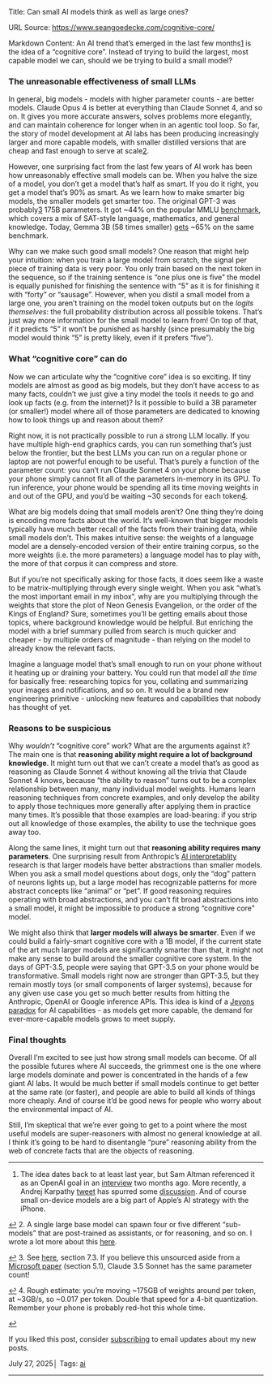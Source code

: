 Title: Can small AI models think as well as large ones?

URL Source: https://www.seangoedecke.com/cognitive-core/

Markdown Content:
An AI trend that’s emerged in the last few months[1](https://www.seangoedecke.com/cognitive-core/#fn-1) is the idea of a “cognitive core”. Instead of trying to build the largest, most capable model we can, should we be trying to build a small model?

### The unreasonable effectiveness of small LLMs

In general, big models - models with higher parameter counts - are better models. Claude Opus 4 is better at everything than Claude Sonnet 4, and so on. It gives you more accurate answers, solves problems more elegantly, and can maintain coherence for longer when in an agentic tool loop. So far, the story of model development at AI labs has been producing increasingly larger and more capable models, with smaller distilled versions that are cheap and fast enough to serve at scale[2](https://www.seangoedecke.com/cognitive-core/#fn-2).

However, one surprising fact from the last few years of AI work has been how unreasonably effective small models can be. When you halve the size of a model, you don’t get a model that’s half as smart. If you do it right, you get a model that’s 90% as smart. As we learn how to make smarter big models, the smaller models get smarter too. The original GPT-3 was probably[3](https://www.seangoedecke.com/cognitive-core/#fn-3) 175B parameters. It got ~44% on the popular MMLU [benchmark](https://en.wikipedia.org/wiki/MMLU), which covers a mix of SAT-style language, mathematics, and general knowledge. Today, Gemma 3B (58 times smaller) [gets](https://llm-stats.com/) ~65% on the same benchmark.

Why can we make such good small models? One reason that might help your intuition: when you train a large model from scratch, the signal per piece of training data is very poor. You only train based on the next token in the sequence, so if the training sentence is “one plus one is five” the model is equally punished for finishing the sentence with “5” as it is for finishing it with “forty” or “sausage”. However, when you distil a small model from a large one, you aren’t training on the model token outputs but on the _logits themselves_: the full probability distribution across all possible tokens. That’s just way more information for the small model to learn from! On top of that, if it predicts “5” it won’t be punished as harshly (since presumably the big model would think “5” is pretty likely, even if it prefers “five”).

### What “cognitive core” can do

Now we can articulate why the “cognitive core” idea is so exciting. If tiny models are almost as good as big models, but they don’t have access to as many facts, couldn’t we just give a tiny model the tools it needs to go and look up facts (e.g. from the internet)? Is it possible to build a 3B parameter (or smaller!) model where all of those parameters are dedicated to knowing how to look things up and reason about them?

Right now, it is not practically possible to run a strong LLM locally. If you have multiple high-end graphics cards, you can run something that’s just below the frontier, but the best LLMs you can run on a regular phone or laptop are not powerful enough to be useful. That’s purely a function of the parameter count: you can’t run Claude Sonnet 4 on your phone because your phone simply cannot fit all of the parameters in-memory in its GPU. To run inference, your phone would be spending all its time moving weights in and out of the GPU, and you’d be waiting ~30 seconds for each token[4](https://www.seangoedecke.com/cognitive-core/#fn-4).

What are big models doing that small models aren’t? One thing they’re doing is encoding more facts about the world. It’s well-known that bigger models typically have much better recall of the facts from their training data, while small models don’t. This makes intuitive sense: the weights of a language model are a densely-encoded version of their entire training corpus, so the more weights (i.e. the more parameters) a language model has to play with, the more of that corpus it can compress and store.

But if you’re not specifically asking for those facts, it does seem like a waste to be matrix-multiplying through every single weight. When you ask “what’s the most important email in my inbox”, why are you multiplying through the weights that store the plot of Neon Genesis Evangelion, or the order of the Kings of England? Sure, sometimes you’ll be getting emails about those topics, where background knowledge would be helpful. But enriching the model with a brief summary pulled from search is much quicker and cheaper - by multiple orders of magnitude - than relying on the model to already know the relevant facts.

Imagine a language model that’s small enough to run on your phone without it heating up or draining your battery. You could run that model _all the time_ for basically free: researching topics for you, collating and summarizing your images and notifications, and so on. It would be a brand new engineering primitive - unlocking new features and capabilities that nobody has thought of yet.

### Reasons to be suspicious

Why _wouldn’t_ “cognitive core” work? What are the arguments against it? The main one is that **reasoning ability might require a lot of background knowledge**. It might turn out that we can’t create a model that’s as good as reasoning as Claude Sonnet 4 without knowing all the trivia that Claude Sonnet 4 knows, because “the ability to reason” turns out to be a complex relationship between many, many individual model weights. Humans learn reasoning techniques from concrete examples, and only develop the ability to apply those techniques more generally after applying them in practice many times. It’s possible that those examples are load-bearing: if you strip out all knowledge of those examples, the ability to use the technique goes away too.

Along the same lines, it might turn out that **reasoning ability requires many parameters**. One surprising result from Anthropic’s [AI interpretablity](https://www.seangoedecke.com/ai-interpretability) research is that larger models have better abstractions than smaller models. When you ask a small model questions about dogs, only the “dog” pattern of neurons lights up, but a large model has recognizable patterns for more abstract concepts like “animal” or “pet”. If good reasoning requires operating with broad abstractions, and you can’t fit broad abstractions into a small model, it might be impossible to produce a strong “cognitive core” model.

We might also think that **larger models will always be smarter**. Even if we could build a fairly-smart cognitive core with a 1B model, if the current state of the art much larger models are significantly smarter than that, it might not make any sense to build around the smaller cognitive core system. In the days of GPT-3.5, people were saying that GPT-3.5 on your phone would be transformative. Small models right now are stronger than GPT-3.5, but they remain mostly toys (or small components of larger systems), because for any given use case you get so much better results from hitting the Anthropic, OpenAI or Google inference APIs. This idea is kind of a [Jevons paradox](https://en.wikipedia.org/wiki/Jevons_paradox) for AI capabilities - as models get more capable, the demand for ever-more-capable models grows to meet supply.

### Final thoughts

Overall I’m excited to see just how strong small models can become. Of all the possible futures where AI succeeds, the grimmest one is the one where large models dominate and power is concentrated in the hands of a few giant AI labs. It would be much better if small models continue to get better at the same rate (or faster), and people are able to build all kinds of things more cheaply. And of course it’d be good news for people who worry about the environmental impact of AI.

Still, I’m skeptical that we’re ever going to get to a point where the most useful models are super-reasoners with almost no general knowledge at all. I think it’s going to be hard to disentangle “pure” reasoning ability from the web of concrete facts that are the objects of reasoning.

* * *

1.   The idea dates back to at least last year, but Sam Altman referenced it as an OpenAI goal in an [interview](https://www.reddit.com/r/singularity/comments/1l32s24/sam_altman_says_the_perfect_ai_is_a_very_tiny/) two months ago. More recently, a Andrej Karpathy [tweet](https://x.com/karpathy/status/1938626382248149433) has spurred some [discussion](https://x.com/swyx/status/1943073193083965852). And of course small on-device models are a big part of Apple’s AI strategy with the iPhone.

[↩](https://www.seangoedecke.com/cognitive-core/#fnref-1)
2.   A single large base model can spawn four or five different “sub-models” that are post-trained as assistants, or for reasoning, and so on. I wrote a lot more about this [here](https://www.seangoedecke.com/ai-lab-structure).

[↩](https://www.seangoedecke.com/cognitive-core/#fnref-2)
3.   See [here](https://papers.nips.cc/paper_files/paper/2020/file/1457c0d6bfcb4967418bfb8ac142f64a-Paper.pdf), section 7.3. If you believe this unsourced aside from a [Microsoft paper](https://arxiv.org/pdf/2412.19260v1) (section 5.1), Claude 3.5 Sonnet has the same parameter count!

[↩](https://www.seangoedecke.com/cognitive-core/#fnref-3)
4.   Rough estimate: you’re moving ~175GB of weights around per token, at ~3GB/s, so ~0.017 per token. Double that speed for a 4-bit quantization. Remember your phone is probably red-hot this whole time.

[↩](https://www.seangoedecke.com/cognitive-core/#fnref-4)

If you liked this post, consider [subscribing](https://buttondown.com/seangoedecke) to email updates about my new posts.

July 27, 2025│ Tags: [ai](https://www.seangoedecke.com/tags/ai/)

* * *
